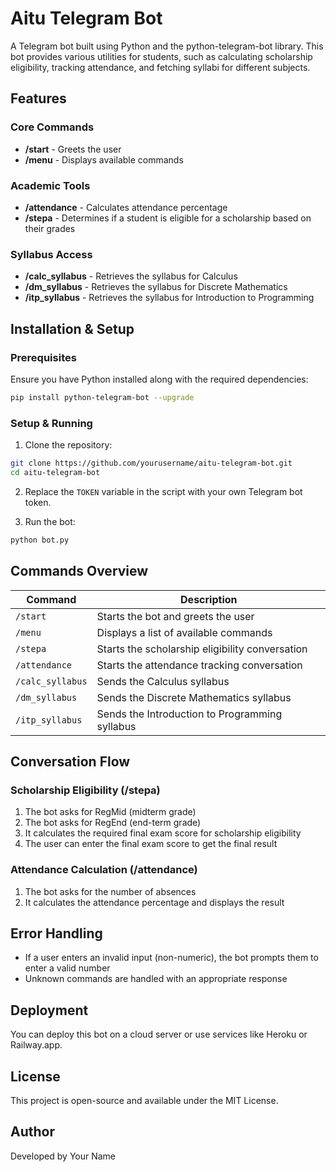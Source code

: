 # Aitu Telegram Bot

A Telegram bot built using Python and the python-telegram-bot library. This bot provides various utilities for students, such as calculating scholarship eligibility, tracking attendance, and fetching syllabi for different subjects.

## Features

### Core Commands
- **/start** - Greets the user
- **/menu** - Displays available commands

### Academic Tools
- **/attendance** - Calculates attendance percentage
- **/stepa** - Determines if a student is eligible for a scholarship based on their grades

### Syllabus Access
- **/calc_syllabus** - Retrieves the syllabus for Calculus
- **/dm_syllabus** - Retrieves the syllabus for Discrete Mathematics
- **/itp_syllabus** - Retrieves the syllabus for Introduction to Programming

## Installation & Setup

### Prerequisites

Ensure you have Python installed along with the required dependencies:

```bash
pip install python-telegram-bot --upgrade
```

### Setup & Running

1. Clone the repository:
```bash
git clone https://github.com/yourusername/aitu-telegram-bot.git
cd aitu-telegram-bot
```

2. Replace the `TOKEN` variable in the script with your own Telegram bot token.

3. Run the bot:
```bash
python bot.py
```

## Commands Overview

| Command | Description |
|---------|-------------|
| `/start` | Starts the bot and greets the user |
| `/menu` | Displays a list of available commands |
| `/stepa` | Starts the scholarship eligibility conversation |
| `/attendance` | Starts the attendance tracking conversation |
| `/calc_syllabus` | Sends the Calculus syllabus |
| `/dm_syllabus` | Sends the Discrete Mathematics syllabus |
| `/itp_syllabus` | Sends the Introduction to Programming syllabus |

## Conversation Flow

### Scholarship Eligibility (/stepa)
1. The bot asks for RegMid (midterm grade)
2. The bot asks for RegEnd (end-term grade)
3. It calculates the required final exam score for scholarship eligibility
4. The user can enter the final exam score to get the final result

### Attendance Calculation (/attendance)
1. The bot asks for the number of absences
2. It calculates the attendance percentage and displays the result

## Error Handling

- If a user enters an invalid input (non-numeric), the bot prompts them to enter a valid number
- Unknown commands are handled with an appropriate response

## Deployment

You can deploy this bot on a cloud server or use services like Heroku or Railway.app.

## License

This project is open-source and available under the MIT License.

## Author

Developed by Your Name
